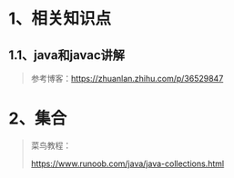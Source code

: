 # 1、相关知识点

## 1.1、java和javac讲解

> 参考博客：https://zhuanlan.zhihu.com/p/36529847





# 2、集合

> 菜鸟教程：
>
> https://www.runoob.com/java/java-collections.html




